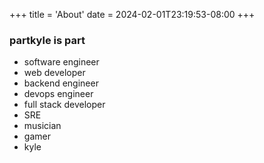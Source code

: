+++
title = 'About'
date = 2024-02-01T23:19:53-08:00
+++


### partkyle is part
- software engineer
- web developer
- backend engineer
- devops engineer
- full stack developer
- SRE
- musician
- gamer
- kyle